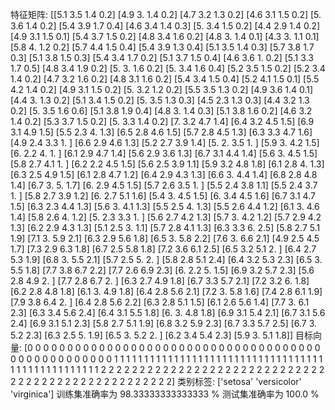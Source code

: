 特征矩阵:
[[5.1 3.5 1.4 0.2]
 [4.9 3.  1.4 0.2]
 [4.7 3.2 1.3 0.2]
 [4.6 3.1 1.5 0.2]
 [5.  3.6 1.4 0.2]
 [5.4 3.9 1.7 0.4]
 [4.6 3.4 1.4 0.3]
 [5.  3.4 1.5 0.2]
 [4.4 2.9 1.4 0.2]
 [4.9 3.1 1.5 0.1]
 [5.4 3.7 1.5 0.2]
 [4.8 3.4 1.6 0.2]
 [4.8 3.  1.4 0.1]
 [4.3 3.  1.1 0.1]
 [5.8 4.  1.2 0.2]
 [5.7 4.4 1.5 0.4]
 [5.4 3.9 1.3 0.4]
 [5.1 3.5 1.4 0.3]
 [5.7 3.8 1.7 0.3]
 [5.1 3.8 1.5 0.3]
 [5.4 3.4 1.7 0.2]
 [5.1 3.7 1.5 0.4]
 [4.6 3.6 1.  0.2]
 [5.1 3.3 1.7 0.5]
 [4.8 3.4 1.9 0.2]
 [5.  3.  1.6 0.2]
 [5.  3.4 1.6 0.4]
 [5.2 3.5 1.5 0.2]
 [5.2 3.4 1.4 0.2]
 [4.7 3.2 1.6 0.2]
 [4.8 3.1 1.6 0.2]
 [5.4 3.4 1.5 0.4]
 [5.2 4.1 1.5 0.1]
 [5.5 4.2 1.4 0.2]
 [4.9 3.1 1.5 0.2]
 [5.  3.2 1.2 0.2]
 [5.5 3.5 1.3 0.2]
 [4.9 3.6 1.4 0.1]
 [4.4 3.  1.3 0.2]
 [5.1 3.4 1.5 0.2]
 [5.  3.5 1.3 0.3]
 [4.5 2.3 1.3 0.3]
 [4.4 3.2 1.3 0.2]
 [5.  3.5 1.6 0.6]
 [5.1 3.8 1.9 0.4]
 [4.8 3.  1.4 0.3]
 [5.1 3.8 1.6 0.2]
 [4.6 3.2 1.4 0.2]
 [5.3 3.7 1.5 0.2]
 [5.  3.3 1.4 0.2]
 [7.  3.2 4.7 1.4]
 [6.4 3.2 4.5 1.5]
 [6.9 3.1 4.9 1.5]
 [5.5 2.3 4.  1.3]
 [6.5 2.8 4.6 1.5]
 [5.7 2.8 4.5 1.3]
 [6.3 3.3 4.7 1.6]
 [4.9 2.4 3.3 1. ]
 [6.6 2.9 4.6 1.3]
 [5.2 2.7 3.9 1.4]
 [5.  2.  3.5 1. ]
 [5.9 3.  4.2 1.5]
 [6.  2.2 4.  1. ]
 [6.1 2.9 4.7 1.4]
 [5.6 2.9 3.6 1.3]
 [6.7 3.1 4.4 1.4]
 [5.6 3.  4.5 1.5]
 [5.8 2.7 4.1 1. ]
 [6.2 2.2 4.5 1.5]
 [5.6 2.5 3.9 1.1]
 [5.9 3.2 4.8 1.8]
 [6.1 2.8 4.  1.3]
 [6.3 2.5 4.9 1.5]
 [6.1 2.8 4.7 1.2]
 [6.4 2.9 4.3 1.3]
 [6.6 3.  4.4 1.4]
 [6.8 2.8 4.8 1.4]
 [6.7 3.  5.  1.7]
 [6.  2.9 4.5 1.5]
 [5.7 2.6 3.5 1. ]
 [5.5 2.4 3.8 1.1]
 [5.5 2.4 3.7 1. ]
 [5.8 2.7 3.9 1.2]
 [6.  2.7 5.1 1.6]
 [5.4 3.  4.5 1.5]
 [6.  3.4 4.5 1.6]
 [6.7 3.1 4.7 1.5]
 [6.3 2.3 4.4 1.3]
 [5.6 3.  4.1 1.3]
 [5.5 2.5 4.  1.3]
 [5.5 2.6 4.4 1.2]
 [6.1 3.  4.6 1.4]
 [5.8 2.6 4.  1.2]
 [5.  2.3 3.3 1. ]
 [5.6 2.7 4.2 1.3]
 [5.7 3.  4.2 1.2]
 [5.7 2.9 4.2 1.3]
 [6.2 2.9 4.3 1.3]
 [5.1 2.5 3.  1.1]
 [5.7 2.8 4.1 1.3]
 [6.3 3.3 6.  2.5]
 [5.8 2.7 5.1 1.9]
 [7.1 3.  5.9 2.1]
 [6.3 2.9 5.6 1.8]
 [6.5 3.  5.8 2.2]
 [7.6 3.  6.6 2.1]
 [4.9 2.5 4.5 1.7]
 [7.3 2.9 6.3 1.8]
 [6.7 2.5 5.8 1.8]
 [7.2 3.6 6.1 2.5]
 [6.5 3.2 5.1 2. ]
 [6.4 2.7 5.3 1.9]
 [6.8 3.  5.5 2.1]
 [5.7 2.5 5.  2. ]
 [5.8 2.8 5.1 2.4]
 [6.4 3.2 5.3 2.3]
 [6.5 3.  5.5 1.8]
 [7.7 3.8 6.7 2.2]
 [7.7 2.6 6.9 2.3]
 [6.  2.2 5.  1.5]
 [6.9 3.2 5.7 2.3]
 [5.6 2.8 4.9 2. ]
 [7.7 2.8 6.7 2. ]
 [6.3 2.7 4.9 1.8]
 [6.7 3.3 5.7 2.1]
 [7.2 3.2 6.  1.8]
 [6.2 2.8 4.8 1.8]
 [6.1 3.  4.9 1.8]
 [6.4 2.8 5.6 2.1]
 [7.2 3.  5.8 1.6]
 [7.4 2.8 6.1 1.9]
 [7.9 3.8 6.4 2. ]
 [6.4 2.8 5.6 2.2]
 [6.3 2.8 5.1 1.5]
 [6.1 2.6 5.6 1.4]
 [7.7 3.  6.1 2.3]
 [6.3 3.4 5.6 2.4]
 [6.4 3.1 5.5 1.8]
 [6.  3.  4.8 1.8]
 [6.9 3.1 5.4 2.1]
 [6.7 3.1 5.6 2.4]
 [6.9 3.1 5.1 2.3]
 [5.8 2.7 5.1 1.9]
 [6.8 3.2 5.9 2.3]
 [6.7 3.3 5.7 2.5]
 [6.7 3.  5.2 2.3]
 [6.3 2.5 5.  1.9]
 [6.5 3.  5.2 2. ]
 [6.2 3.4 5.4 2.3]
 [5.9 3.  5.1 1.8]]
目标向量:
[0 0 0 0 0 0 0 0 0 0 0 0 0 0 0 0 0 0 0 0 0 0 0 0 0 0 0 0 0 0 0 0 0 0 0 0 0
 0 0 0 0 0 0 0 0 0 0 0 0 0 1 1 1 1 1 1 1 1 1 1 1 1 1 1 1 1 1 1 1 1 1 1 1 1
 1 1 1 1 1 1 1 1 1 1 1 1 1 1 1 1 1 1 1 1 1 1 1 1 1 1 2 2 2 2 2 2 2 2 2 2 2
 2 2 2 2 2 2 2 2 2 2 2 2 2 2 2 2 2 2 2 2 2 2 2 2 2 2 2 2 2 2 2 2 2 2 2 2 2
 2 2]
类别标签:
['setosa' 'versicolor' 'virginica']
训练集准确率为 98.33333333333333 %
测试集准确率为 100.0 %